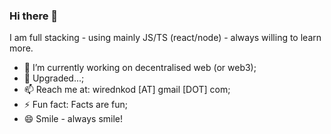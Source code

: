 ### Hi there 👋

I am full stacking - using mainly JS/TS (react/node) - always willing to learn more.

- 🔭 I’m currently working on decentralised web (or web3);
- 🌱 Upgraded...;
- 📫 Reach me at: wirednkod [AT] gmail [DOT] com;
- ⚡ Fun fact: Facts are fun;
- 😄 Smile - always smile!

<!--

**wirednkod/wirednkod** is a ✨ _special_ ✨ repository because its `README.md` (this file) appears on your GitHub profile.

Here are some ideas to get you started:

- 🔭 I’m currently working ...
- 🌱 I’m currently learning ...
- 👯 I’m looking to collaborate on ...
- 🤔 I’m looking for help with ...
- 💬 Ask me about ...
- 📫 How to reach me: ...
- 😄 Pronouns: ...
- ⚡ Fun fact: ...

<p>
  <a href="#"><img src="https://img.shields.io/badge/Javascript-Biased-_.svg?logo=javascript"></a>
  <a href="#"><img src="https://img.shields.io/badge/Typescript-Enthusiast-_.svg?logo=typescript"></a>
  <a href="#"><img src="https://img.shields.io/badge/React-Advocate-_.svg?logo=react"></a>
</p>
<p>
  <a href="https://twitter.com/wirednkod"><img alt="Twitter" src="https://img.shields.io/twitter/url?style=social"></a>
  <a href="https://www.linkedin.com/in/nikolaoskontakis/"><img src="https://img.shields.io/badge/LinkedIn--_.svg?style=social&logo=linkedin" alt="LinkedIn"></a>
</p>
-->
